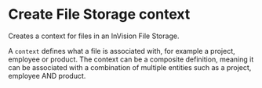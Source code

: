 # Create File Storage context

Creates a context for files in an InVision File Storage.

A `context` defines what a file is associated with, for example a project, employee or product. The context can be a composite definition, meaning it can be associated with a combination of multiple entities such as a project, employee AND product.